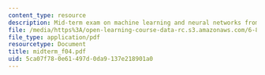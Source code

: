 ```yaml
---
content_type: resource
description: Mid-term exam on machine learning and neural networks from Fall 2004.
file: /media/https%3A/open-learning-course-data-rc.s3.amazonaws.com/6-867-machine-learning-fall-2006/5ca07f780e61497d0da9137e218901a0_midterm_f04.pdf
file_type: application/pdf
resourcetype: Document
title: midterm_f04.pdf
uid: 5ca07f78-0e61-497d-0da9-137e218901a0
---
```

